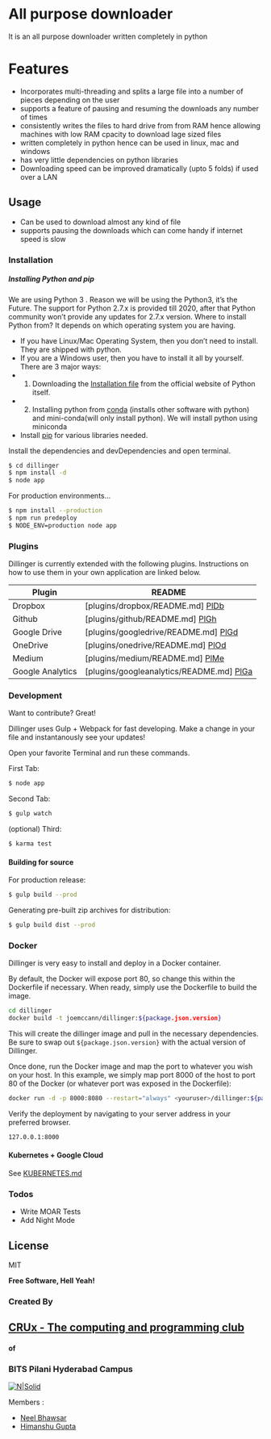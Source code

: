 # All purpose downloader 
It is an all purpose downloader written completely in python 
# Features 

  - Incorporates multi-threading and splits a large file into a number of pieces depending on the user
  - supports a feature of pausing and resuming the downloads any number of times 
  - consistently writes the files to hard drive from from RAM hence allowing machines with low RAM cpacity to download lage sized files 
 - written completely in python hence can be used in linux, mac and windows 
  - has very little dependencies on python libraries 
- Downloading speed can be improved dramatically (upto 5 folds) if used over a LAN

## Usage
  - Can be used to download almost any kind of file 
  - supports pausing the downloads which can come handy if internet speed is slow 
  
 
### Installation
##### Installing Python and pip
We are using Python 3 .
Reason we will be using the Python3, it’s the Future. The support for Python 2.7.x is provided till 2020, after that Python community won’t provide any updates for 2.7.x version.
Where to install Python from?
It depends on which operating system you are having.
*	If you have Linux/Mac Operating System, then you don’t need to install. They are shipped with python.
*	If you are a Windows user, then you have to install it all by yourself. There are 3 major ways:
* 1. 	Downloading the [Installation file](https://www.python.org/) from the official website of Python itself.
* 2.	Installing python from [conda] (installs other software with python) and mini-conda(will only install python). We will install python using miniconda 
* Install [pip] for various libraries needed.

[conda]: <https://conda.io/miniconda.html>
[pip]: <https://pip.pypa.io/en/stable/installing/>



Install the dependencies and devDependencies and open terminal.  

```sh
$ cd dillinger
$ npm install -d
$ node app
```

For production environments...

```sh
$ npm install --production
$ npm run predeploy
$ NODE_ENV=production node app
```

### Plugins

Dillinger is currently extended with the following plugins. Instructions on how to use them in your own application are linked below.

| Plugin | README |
| ------ | ------ |
| Dropbox | [plugins/dropbox/README.md] [PlDb] |
| Github | [plugins/github/README.md] [PlGh] |
| Google Drive | [plugins/googledrive/README.md] [PlGd] |
| OneDrive | [plugins/onedrive/README.md] [PlOd] |
| Medium | [plugins/medium/README.md] [PlMe] |
| Google Analytics | [plugins/googleanalytics/README.md] [PlGa] |


### Development

Want to contribute? Great!

Dillinger uses Gulp + Webpack for fast developing.
Make a change in your file and instantanously see your updates!

Open your favorite Terminal and run these commands.

First Tab:
```sh
$ node app
```

Second Tab:
```sh
$ gulp watch
```

(optional) Third:
```sh
$ karma test
```
#### Building for source
For production release:
```sh
$ gulp build --prod
```
Generating pre-built zip archives for distribution:
```sh
$ gulp build dist --prod
```
### Docker
Dillinger is very easy to install and deploy in a Docker container.

By default, the Docker will expose port 80, so change this within the Dockerfile if necessary. When ready, simply use the Dockerfile to build the image.

```sh
cd dillinger
docker build -t joemccann/dillinger:${package.json.version}
```
This will create the dillinger image and pull in the necessary dependencies. Be sure to swap out `${package.json.version}` with the actual version of Dillinger.

Once done, run the Docker image and map the port to whatever you wish on your host. In this example, we simply map port 8000 of the host to port 80 of the Docker (or whatever port was exposed in the Dockerfile):

```sh
docker run -d -p 8000:8080 --restart="always" <youruser>/dillinger:${package.json.version}
```

Verify the deployment by navigating to your server address in your preferred browser.

```sh
127.0.0.1:8000
```

#### Kubernetes + Google Cloud

See [KUBERNETES.md](https://github.com/joemccann/dillinger/blob/master/KUBERNETES.md)


### Todos

 - Write MOAR Tests
 - Add Night Mode

License
----

MIT


**Free Software, Hell Yeah!**

[//]: # (These are reference links used in the body of this note and get stripped out when the markdown processor does its job. There is no need to format nicely because it shouldn't be seen. Thanks SO - http://stackoverflow.com/questions/4823468/store-comments-in-markdown-syntax)


   [dill]: <https://github.com/joemccann/dillinger>
   [git-repo-url]: <https://github.com/joemccann/dillinger.git>
   [john gruber]: <http://daringfireball.net>
   [df1]: <http://daringfireball.net/projects/markdown/>
   [markdown-it]: <https://github.com/markdown-it/markdown-it>
   [Ace Editor]: <http://ace.ajax.org>
   [node.js]: <http://nodejs.org>
   [Twitter Bootstrap]: <http://twitter.github.com/bootstrap/>
   [jQuery]: <http://jquery.com>
   [@tjholowaychuk]: <http://twitter.com/tjholowaychuk>
   [express]: <http://expressjs.com>
   [AngularJS]: <http://angularjs.org>
   [Gulp]: <http://gulpjs.com>

   [PlDb]: <https://github.com/joemccann/dillinger/tree/master/plugins/dropbox/README.md>
   [PlGh]: <https://github.com/joemccann/dillinger/tree/master/plugins/github/README.md>
   [PlGd]: <https://github.com/joemccann/dillinger/tree/master/plugins/googledrive/README.md>
   [PlOd]: <https://github.com/joemccann/dillinger/tree/master/plugins/onedrive/README.md>
   [PlMe]: <https://github.com/joemccann/dillinger/tree/master/plugins/medium/README.md>
   [PlGa]: <https://github.com/RahulHP/dillinger/blob/master/plugins/googleanalytics/README.md>
### Created By    
## [CRUx - The computing and programming club] 
#### of
### BITS Pilani Hyderabad Campus

[CRUx - The computing and programming club]: <https://github.com/CRUx-BPHC>


[![N|Solid](https://scontent.fbom1-1.fna.fbcdn.net/v/t1.0-1/p200x200/17904452_1491990900819437_3846562565023385004_n.png?oh=4a26af21c3764e36319197a532de47c7&oe=59DFB8EC)](https://github.com/orgs/CRUx-BPHC/dashboard)

Members :
* [Neel Bhawsar](https://github.com/neel123456)
* [Himanshu Gupta](https://github.com/him1411)

